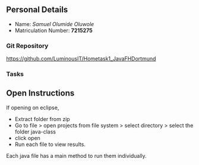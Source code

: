 ## Personal Details
- Name: *Samuel Olumide Oluwole*
- Matriculation Number: **7215275**

### Git Repository
https://github.com/LuminousIT/Hometask1_JavaFHDortmund 

### Tasks



## Open Instructions
If opening on eclipse, 
- Extract folder from zip
- Go to file > open projects from file system > select directory > select the folder java-class 
- click open
- Run each file to view results.

Each java file has a main method to run them individually.